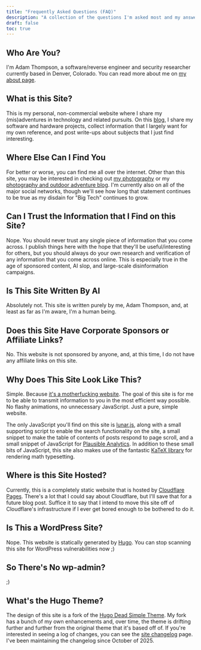 ```yaml
---
title: "Frequently Asked Questions (FAQ)"
description: "A collection of the questions I'm asked most and my answers to them."
draft: false
toc: true
---
```


## Who Are You?

I'm Adam Thompson, a software/reverse engineer and security researcher currently based in Denver, Colorado. You can read more about me on [my about page](/about).

## What is this Site?

This is my personal, non-commercial website where I share my (mis)adventures in technology and related pursuits. On this [blog](/blog), I share my software and hardware projects, collect information that I largely want for my own reference, and post write-ups about subjects that I just find interesting. 

## Where Else Can I Find You

For better or worse, you can find me all over the internet. Other than this site, you may be interested in checking out [my photography](https://adamthompsonphoto.com) or my [photography and outdoor adventure blog](https://blog.adamthompsonphoto.com). I'm currently also on all of the major social networks, though we'll see how long that statement continues to be true as my disdain for "Big Tech" continues to grow.

## Can I Trust the Information that I Find on this Site?

Nope. You should never trust any single piece of information that you come across. I publish things here with the hope that they'll be useful/interesting for others, but you should always do your own research and verification of any information that you come across online. This is especially true in the age of sponsored content, AI slop, and large-scale disinformation campaigns. 

## Is This Site Written By AI

Absolutely not. This site is written purely by me, Adam Thompson, and, at least as far as I'm aware, I'm a human being. 

## Does this Site Have Corporate Sponsors or Affiliate Links?

No. This website is not sponsored by anyone, and, at this time, I do not have any affiliate links on this site.

## Why Does This Site Look Like This?

Simple. Because [it's a motherfucking website](https://motherfuckingwebsite.com/). The goal of this site is for me to be able to transmit information to you in the most efficient way possible. No flashy animations, no unnecessary JavaScript. Just a pure, simple website.

The only JavaScript you'll find on this site is [lunar.js](https://lunrjs.com/), along with a small supporting script to enable the search functionality on the site, a small snippet to make the table of contents of posts respond to page scroll, and a small snippet of JavaScript for [Plausible Analytics](https://plausible.io/). In addition to these small bits of JavaScript, this site also makes use of the fantastic [KaTeX library](https://katex.org/) for rendering math typesetting.

## Where is this Site Hosted?

Currently, this is a completely static website that is hosted by [Cloudflare Pages](https://pages.cloudflare.com/). There's a lot that I could say about Cloudflare, but I'll save that for a future blog post. Suffice it to say that I intend to move this site off of Cloudflare's infrastructure if I ever get bored enough to be bothered to do it.

## Is This a WordPress Site?

Nope. This website is statically generated by [Hugo](https://gohugo.io/). You can stop scanning this site for WordPress vulnerabilities now ;)

## So There's No wp-admin?

;)

## What's the Hugo Theme?

The design of this site is a fork of the [Hugo Dead Simple Theme](https://github.com/barklan/hugo-dead-simple). My fork has a bunch of my own enhancements and, over time, the theme is drifting further and further from the original theme that it's based off of. If you're interested in seeing a log of changes, you can see the [site changelog](/changelog) page. I've been maintaining the changelog since October of 2025. 